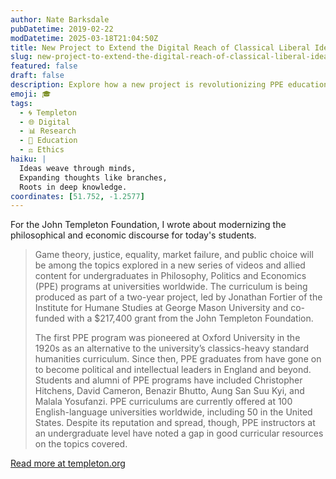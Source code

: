 ```yaml
---
author: Nate Barksdale
pubDatetime: 2019-02-22
modDatetime: 2025-03-18T21:04:50Z
title: New Project to Extend the Digital Reach of Classical Liberal Ideas
slug: new-project-to-extend-the-digital-reach-of-classical-liberal-ideas
featured: false
draft: false
description: Explore how a new project is revolutionizing PPE education with cutting-edge digital content on core topics like market failure and public choice.
emoji: 🎓
tags:
  - 🌀 Templeton
  - 🌐 Digital
  - 📊 Research
  - 🏫 Education
  - ⚖️ Ethics
haiku: |
  Ideas weave through minds,  
  Expanding thoughts like branches,  
  Roots in deep knowledge.
coordinates: [51.752, -1.2577]
---
```


For the John Templeton Foundation, I wrote about modernizing the philosophical and economic discourse for today's students.

> Game theory, justice, equality, market failure, and public choice will be among the topics explored in a new series of videos and allied content for undergraduates in Philosophy, Politics and Economics (PPE) programs at universities worldwide. The curriculum is being produced as part of a two-year project, led by Jonathan Fortier of the Institute for Humane Studies at George Mason University and co-funded with a $217,400 grant from the John Templeton Foundation.
>
> The first PPE program was pioneered at Oxford University in the 1920s as an alternative to the university’s classics-heavy standard humanities curriculum. Since then, PPE graduates from have gone on to become political and intellectual leaders in England and beyond. Students and alumni of PPE programs have included Christopher Hitchens, David Cameron, Benazir Bhutto, Aung San Suu Kyi, and Malala Yosufanzi. PPE curriculums are currently offered at 100 English-language universities worldwide, including 50 in the United States. Despite its reputation and spread, though, PPE instructors at an undergraduate level have noted a gap in good curricular resources on the topics covered.

[Read more at templeton.org](https://www.templeton.org/news/new-project-to-extend-the-digital-reach-of-classical-liberal-ideas)
